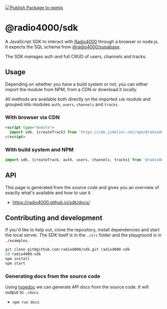 [![Publish Package to npmjs](https://github.com/radio4000/sdk/actions/workflows/publish-to-npm-registry.yml/badge.svg)](https://github.com/radio4000/sdk/actions/workflows/publish-to-npm-registry.yml)

# @radio4000/sdk

A JavaScript SDK to interact with [Radio4000](https://radio4000.com) through a browser or node.js.  
It expects the SQL schema from [@radio4000/supabase](https://github.com/radio4000/supabase).

The SDK manages auth and full CRUD of users, channels and tracks.

## Usage 

Depending on whether you have a build system or not, you can either import the module from NPM, from a CDN or download it locally.

All methods are available both directly on the imported `sdk` module and grouped into modules `auth`, `users`, `channels` and `tracks`.

### With browser via CDN

```html
<script type="module">
  import sdk, {createTrack} from 'https://cdn.jsdelivr.net/npm/@radio4000/sdk'
</script>
```

### With build system and NPM

```js
import sdk, {createTrack, auth, users, channels, tracks} from '@radio4000/sdk'
```

## API

This page is generated from the source code and gives you an overview of exactly what's available and how to use it.

- https://radio4000.github.io/sdk/docs/

## Contributing and development

If you'd like to help out, clone the repository, install dependencies and start the local server. The SDK itself is in the `./src` folder and the playground is in `./examples`.

```bash
git clone git@github.com:radio4000/sdk.git radio4000-sdk
cd radio4000-sdk
npm install
npm start
```

### Generating docs from the source code

Using [typedoc](https://github.com/TypeStrong/typedoc) we can generate API docs from the source code. It will output to `./docs`.

- `npm run docs`
